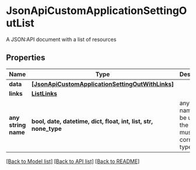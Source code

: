 # JsonApiCustomApplicationSettingOutList

A JSON:API document with a list of resources

## Properties
Name | Type | Description | Notes
------------ | ------------- | ------------- | -------------
**data** | [**[JsonApiCustomApplicationSettingOutWithLinks]**](JsonApiCustomApplicationSettingOutWithLinks.md) |  | 
**links** | [**ListLinks**](ListLinks.md) |  | [optional] 
**any string name** | **bool, date, datetime, dict, float, int, list, str, none_type** | any string name can be used but the value must be the correct type | [optional]

[[Back to Model list]](../README.md#documentation-for-models) [[Back to API list]](../README.md#documentation-for-api-endpoints) [[Back to README]](../README.md)


